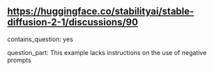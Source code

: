 ## https://huggingface.co/stabilityai/stable-diffusion-2-1/discussions/90

contains_question: yes

question_part: This example lacks instructions on the use of negative prompts